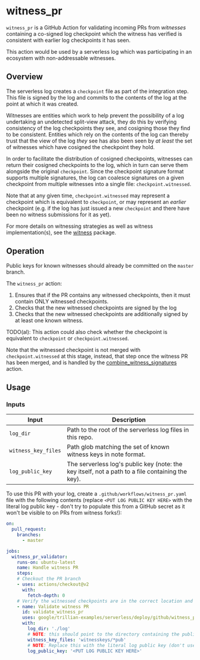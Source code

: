 # witness_pr

`witness_pr` is a GitHub Action for validating incoming PRs from _witnesses_ containing a
co-signed log checkpoint which the witness has verified is consistent with earlier
log checkpoints it has seen.

This action would be used by a serverless log which was participating in an ecosystem
with non-addressable witnesses.

## Overview

The serverless log creates a `checkpoint` file as part of the integration step. This file
is signed by the log and commits to the contents of the log at the point at which it was
created.

Witnesses are entities which work to help prevent the possibility of a log undertaking an
undetected split-view attack, they do this by verifying consistency of the log checkpoints
they see, and cosigning those they find to be consistent.
Entities which rely on the contents of the log can thereby trust that the view of the log
_they_ see has also been seen by _at least_ the set of witnesses which have cosigned the
checkpoint they hold.

In order to facilitate the distribution of cosigned checkpoints, witnesses can return their
cosigned checkpoints to the log, which in turn can serve them alongside the original `checkpoint`.
Since the checkpoint signature format supports multiple signatures, the log can coalesce
signatures on a given checkpoint from multiple witnesses into a single file: `checkpoint.witnessed`.

Note that at any given time, `checkpoint.witnessed` may represent a checkpoint which is
equivalent to `checkpoint`, or may represent an _earlier_ checkpoint (e.g. if the log has
just issued a new `checkpoint` and there have been no witness submissions for it as yet).

For more details on witnessing strategies as well as witness implementation(s), see the
[witness](github.com/google/trillian-examples/witness) package.

## Operation

Public keys for known witnesses should already be committed on the `master` branch.

The `witness_pr` action:
1. Ensures that if the PR contains any witnessed checkpoints, then it must contain ONLY witnessed checkpoints.
2. Checks that the new witnessed checkpoints are signed by the log
3. Checks that the new witnessed checkpoints are additionally signed by at least one known witness.

TODO(al): This action could also check whether the checkpoint is equivalent to `checkpoint` or `checkpoint.witnessed`.

Note that the witnessed checkpoint is not merged with `checkpoint.witnessed` at this stage,
instead, that step once the witness PR has been merged, and is handled by the
[combine_witness_signatures](../combine_witness_signatures) action.
## Usage

### Inputs

Input          | Description
---------------|-----------------
`log_dir`      | Path to the root of the serverless log files in this repo.
`witness_key_files` | Path glob matching the set of known witness keys in note format.
`log_public_key` | The serverless log's public key (note: the key itself, not a path to a file containing the key).

To use this PR with your log, create a `.github/workflows/witness_pr.yaml` file with the
following contents (replace `<PUT LOG PUBLIC KEY HERE>` with the literal log public key - don't
try to populate this from a GitHub secret as it won't be visible to on PRs from witness forks!):

```yaml
on:
  pull_request:
    branches:
      - master

jobs:
  witness_pr_validator:
    runs-on: ubuntu-latest
    name: Handle witness PR
    steps:
    # Checkout the PR branch
    - uses: actions/checkout@v2
      with:
        fetch-depth: 0
    # Verify the witnessed checkpoints are in the correct location and have the right signatures
    - name: Validate witness PR
      id: validate_witness_pr
      uses: google/trillian-examples/serverless/deploy/github/witness_pr@master
      with:
        log_dir: './log'
        # NOTE: this should point to the directory containing the public keys of known witnesses
        witness_key_files: 'witnesskeys/*pub'
        # NOTE: Replace this with the literal log public key (don't use a GitHub secrets variable here)
        log_public_key: '<PUT LOG PUBLIC KEY HERE>'
```
